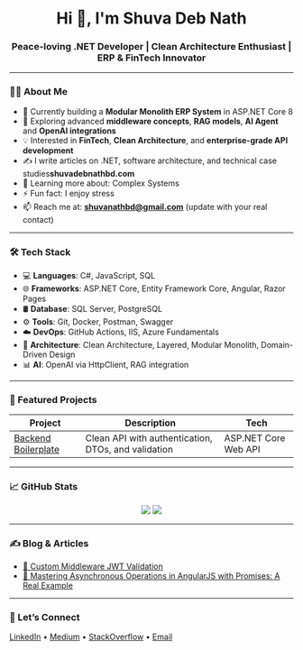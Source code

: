 <h1 align="center">Hi 👋, I'm Shuva Deb Nath</h1>
<h3 align="center">Peace-loving .NET Developer | Clean Architecture Enthusiast | ERP & FinTech Innovator</h3>

---

### 👨‍💻 About Me

- 🔭 Currently building a **Modular Monolith ERP System** in ASP.NET Core 8  
- 🌱 Exploring advanced **middleware concepts**, **RAG models**, **AI Agent** and **OpenAI integrations**  
- 💡 Interested in **FinTech**, **Clean Architecture**, and **enterprise-grade API development**  
- ✍️ I write articles on .NET, software architecture, and technical case studies**shuvadebnathbd.com**
- 🌱 Learning more about: Complex Systems
- ⚡ Fun fact: I enjoy stress
- 📫 Reach me at: **shuvanathbd@gmail.com** (update with your real contact)

---

### 🛠️ Tech Stack

- 💻 **Languages**: C#, JavaScript, SQL  
- 🌐 **Frameworks**: ASP.NET Core, Entity Framework Core, Angular, Razor Pages  
- 🛢 **Database**: SQL Server, PostgreSQL  
- ⚙️ **Tools**: Git, Docker, Postman, Swagger  
- ☁️ **DevOps**: GitHub Actions, IIS, Azure Fundamentals  
- 🧠 **Architecture**: Clean Architecture, Layered, Modular Monolith, Domain-Driven Design  
- 📊 **AI**: OpenAI via HttpClient, RAG integration

---

### 🚀 Featured Projects

| Project | Description | Tech |
|--------|-------------|------|
| [Backend Boilerplate](https://github.com/ShuvaDebNath/BackendBoilerplate) | Clean API with authentication, DTOs, and validation | ASP.NET Core Web API |

---

### 📈 GitHub Stats

<p align="center">
  <img src="https://github-readme-stats.vercel.app/api?username=ShuvaDebNath&show_icons=true&theme=default" />
  <img src="https://github-readme-stats.vercel.app/api/top-langs/?username=ShuvaDebNath&layout=compact" />
</p>

---

### ✍️ Blog & Articles

- [🔗 Custom Middleware JWT Validation](https://medium.com/@shuvadebnathbd/how-to-manually-validate-a-jwt-token-in-middleware-for-asp-net-core-3d0df72d8885)
- [🔗 Mastering Asynchronous Operations in AngularJS with Promises: A Real Example](https://medium.com/@shuvadebnathbd/mastering-asynchronous-operations-in-angularjs-with-promises-a-real-example-e964433125d3)

---

### 🤝 Let’s Connect

<p align="left">
  <a href="https://www.linkedin.com/in/shuva-deb-nath-50140a116/" target="_blank">LinkedIn</a> • 
  <a href="https://medium.com/@shuvadebnathbd" target="_blank">Medium</a> • 
  <a href="https://stackoverflow.com/users/9460987/shuva-deb-nath" target="_blank">StackOverflow</a> • 
  <a href="mailto:shuvanathbd@gmail.com.com">Email</a>
</p>

